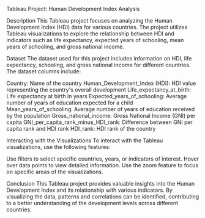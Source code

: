 
Tableau Project: Human Development Index Analysis


Description
This Tableau project focuses on analyzing the Human Development Index (HDI) data for various countries. The project utilizes Tableau visualizations to explore the relationship between HDI and indicators such as life expectancy, expected years of schooling, mean years of schooling, and gross national income.

Dataset
The dataset used for this project includes information on HDI, life expectancy, schooling, and gross national income for different countries. The dataset columns include:

Country: Name of the country
Human_Development_Index (HDI): HDI value representing the country's overall development
Life_expectancy_at_birth: Life expectancy at birth in years
Expected_years_of_schooling: Average number of years of education expected for a child
Mean_years_of_schooling: Average number of years of education received by the population
Gross_national_income: Gross National Income (GNI) per capita
GNI_per_capita_rank_minus_HDI_rank: Difference between GNI per capita rank and HDI rank
HDI_rank: HDI rank of the country

Interacting with the Visualizations
To interact with the Tableau visualizations, use the following features:

Use filters to select specific countries, years, or indicators of interest.
Hover over data points to view detailed information.
Use the zoom feature to focus on specific areas of the visualizations.


Conclusion
This Tableau project provides valuable insights into the Human Development Index and its relationship with various indicators. By visualizing the data, patterns and correlations can be identified, contributing to a better understanding of the development levels across different countries.